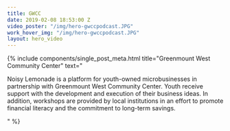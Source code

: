 ```yaml
---
title: GWCC
date: 2019-02-08 18:53:00 Z
video_poster: "/img/hero-gwccpodcast.JPG"
work_hover_img: "/img/hero-gwccpodcast.JPG"
layout: hero_video
---
```


<div class="single_post_wrapper">
	{% include components/single_post_meta.html
		title="Greenmount West Community Center"
		text="<p>Noisy Lemonade is a platform for youth-owned microbusinesses in partnership with Greenmount West Community Center. Youth receive support with the development and execution of their business ideas. In addition, workshops are provided by local institutions in an effort to promote financial literacy and the commitment to long-term savings.</p>"
	%}
</div>